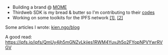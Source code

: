 * Building a brand @ [MOME](https://mome.io/)
* Thirdweb SDK is my bread & butter so I'm contributing to their [codes](https://thirdweb.com/open-source)
* Working on some toolkits for the IPFS network [[1]](https://github.com/kienngo98/ipfs-remote-pin), [[2]](https://github.com/kienngo98/ipfs-light-client)

Some articles I wrote: [kien.ngo/blog](https://kien.ngo/blog)

A good read: https://ipfs.io/ipfs/QmUy4jh5mGNZvLkjies1RWM4YuvJh5o2FYopNPVYwrRVGV
